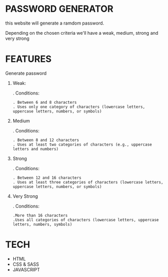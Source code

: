 # PASSWORD GENERATOR

this website will generate a ramdom password.

Depending on the chosen criteria we'll have a weak, medium, strong and very strong

# FEATURES

Generate password

1.  Weak:

    . Conditions:

        . Between 6 and 8 characters
        . Uses only one category of characters (lowercase letters, uppercase letters, numbers, or symbols)

2.  Medium

    . Conditions:

        . Between 8 and 12 characters
        . Uses at least two categories of characters (e.g., uppercase letters and numbers)

3.  Strong

    . Conditions:

        . Between 12 and 16 characters
        . Uses at least three categories of characters (lowercase letters, uppercase letters, numbers, or symbols)

4.  Very Strong

    . Conditions:

        .More than 16 characters
        .Uses all categories of characters (lowercase letters, uppercase letters, numbers, symbols)

# TECH

- HTML
- CSS & SASS
- JAVASCRIPT
